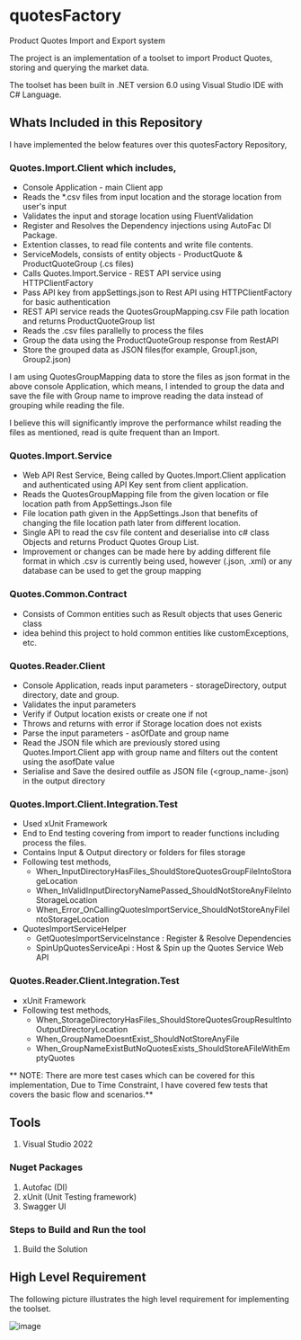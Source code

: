 # quotesFactory
Product Quotes Import and Export system

The project is an implementation of a toolset to import Product Quotes, storing and querying the market data.

The toolset has been built in .NET version 6.0 using Visual Studio IDE with C# Language.

## Whats Included in this Repository

I have implemented the below features over this quotesFactory Repository,
    
### Quotes.Import.Client which includes,

- Console Application - main Client app
- Reads the *.csv files from input location and the storage location from user's input
- Validates the input and storage location using FluentValidation
- Register and Resolves the Dependency injections using AutoFac DI Package.
- Extention classes, to read file contents and write file contents.
- ServiceModels, consists of entity objects - ProductQuote & ProductQuoteGroup (.cs files)
- Calls Quotes.Import.Service - REST API service using HTTPClientFactory 
- Pass API key from appSettings.json to Rest API using HTTPClientFactory for basic authentication
- REST API service reads the QuotesGroupMapping.csv File path location and returns ProductQuoteGroup list
- Reads the .csv files parallelly to process the files
- Group the data using the ProductQuoteGroup response from RestAPI
- Store the grouped data as JSON files(for example, Group1.json, Group2.json)

I am using QuotesGroupMapping data to store the files as json format in the above console Application, which means, I intended to group the data and save the 
file with Group name to improve reading the data instead of grouping while reading the file.

I believe this will significantly improve the performance whilst reading the files as mentioned, read is quite frequent than an Import.

### Quotes.Import.Service

- Web API Rest Service, Being called by Quotes.Import.Client application and authenticated using API Key sent from client application.
- Reads the QuotesGroupMapping file from the given location or file location path from AppSettings.Json file
- File location path given in the AppSettings.Json that benefits of changing the file location path later from different location.
- Single API to read the csv file content and deserialise into c# class Objects and returns Product Quotes Group List.
- Improvement or changes can be made here by adding different file format in which .csv is currently being used, however (.json, .xml) or any database 
  can be used to get the group mapping

### Quotes.Common.Contract

- Consists of Common entities such as Result objects that uses Generic class
- idea behind this project to hold common entities like customExceptions, etc.

### Quotes.Reader.Client

- Console Application, reads input parameters - storageDirectory, output directory, date and group.
- Validates the input parameters
- Verify if Output location exists or create one if not
- Throws and returns with error if Storage location does not exists
- Parse the input parameters -  asOfDate and group name
- Read the JSON file which are previously stored using Quotes.Import.Client app with group name and filters out the content using the asofDate value
- Serialise and Save the desired outfile as JSON file (<group_name-<asOfDate>.json) in the output directory
          
### Quotes.Import.Client.Integration.Test

- Used xUnit Framework
- End to End testing covering from import to reader functions including process the files.
- Contains Input & Output directory or folders for files storage
- Following test methods,
    - When_InputDirectoryHasFiles_ShouldStoreQuotesGroupFileIntoStorageLocation
    - When_InValidInputDirectoryNamePassed_ShouldNotStoreAnyFileIntoStorageLocation
    - When_Error_OnCallingQuotesImportService_ShouldNotStoreAnyFileIntoStorageLocation
- QuotesImportServiceHelper
    - GetQuotesImportServiceInstance : Register & Resolve Dependencies
    - SpinUpQuotesServiceApi : Host & Spin up the Quotes Service Web API

### Quotes.Reader.Client.Integration.Test
- xUnit Framework
- Following test methods,
    - When_StorageDirectoryHasFiles_ShouldStoreQuotesGroupResultIntoOutputDirectoryLocation
    - When_GroupNameDoesntExist_ShouldNotStoreAnyFile
    - When_GroupNameExistButNoQuotesExists_ShouldStoreAFileWithEmptyQuotes
    
**        NOTE: There are more test cases which can be covered for this implementation, Due to Time Constraint, I have covered few tests that covers the basic flow and scenarios.** 
    
## Tools

1. Visual Studio 2022

### Nuget Packages

1. Autofac (DI)
2. xUnit (Unit Testing framework)
3. Swagger UI

### Steps to Build and Run the tool

1. Build the Solution

## High Level Requirement

The following picture illustrates the high level requirement for implementing the toolset.

![image](https://user-images.githubusercontent.com/36995044/176513422-1b0ec32f-a2cd-4aae-ab99-560834039a23.png)

